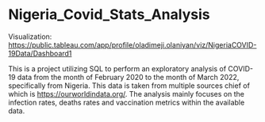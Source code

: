 # Nigeria_Covid_Stats_Analysis
Visualization: https://public.tableau.com/app/profile/oladimeji.olaniyan/viz/NigeriaCOVID-19Data/Dashboard1


   This is a project utilizing SQL to perform an exploratory analysis of COVID-19 data 
from the month of February 2020 to the month of March 2022, specifically from Nigeria.
This data is taken from multiple sources chief of which is https://ourworldindata.org/.
The analysis mainly focuses on the infection rates, deaths rates and vaccination metrics within the available data. 
